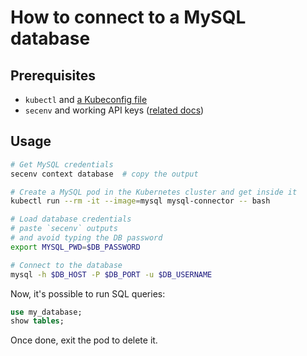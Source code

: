 # How to connect to a MySQL database

## Prerequisites

- `kubectl` and [a Kubeconfig file](../kubernetes/connect_cluster.md)
- `secenv` and working API keys ([related docs](../secrets/secenv.md))

## Usage

```sh
# Get MySQL credentials
secenv context database  # copy the output

# Create a MySQL pod in the Kubernetes cluster and get inside it
kubectl run --rm -it --image=mysql mysql-connector -- bash

# Load database credentials
# paste `secenv` outputs
# and avoid typing the DB password
export MYSQL_PWD=$DB_PASSWORD

# Connect to the database
mysql -h $DB_HOST -P $DB_PORT -u $DB_USERNAME
```

Now, it's possible to run SQL queries:

```sql
use my_database;
show tables;
```

Once done, exit the pod to delete it.
